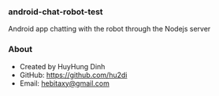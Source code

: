 ### android-chat-robot-test
Android app chatting with the robot through the Nodejs server

### About
- Created by HuyHung Dinh
- GitHub: https://github.com/hu2di
- Email: hebitaxy@gmail.com

